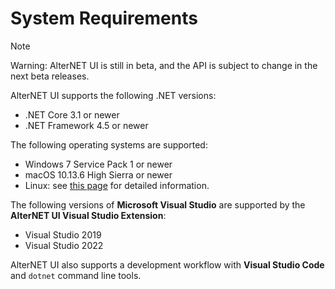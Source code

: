 # System Requirements

> [!NOTE]
> Warning: AlterNET UI is still in beta, and the API is subject to change in the next beta releases.

AlterNET UI supports the following .NET versions:
- .NET Core 3.1 or newer
- .NET Framework 4.5 or newer

The following operating systems are supported:
- Windows 7 Service Pack 1 or newer
- macOS 10.13.6 High Sierra or newer
- Linux: see [this page](https://github.com/dotnet/core/blob/main/release-notes/3.1/3.1-supported-os.md#linux) for detailed information.

The following versions of **Microsoft Visual Studio** are supported by the **AlterNET UI Visual Studio Extension**:
- Visual Studio 2019
- Visual Studio 2022

AlterNET UI also supports a development workflow with **Visual Studio Code** and `dotnet` command line tools.